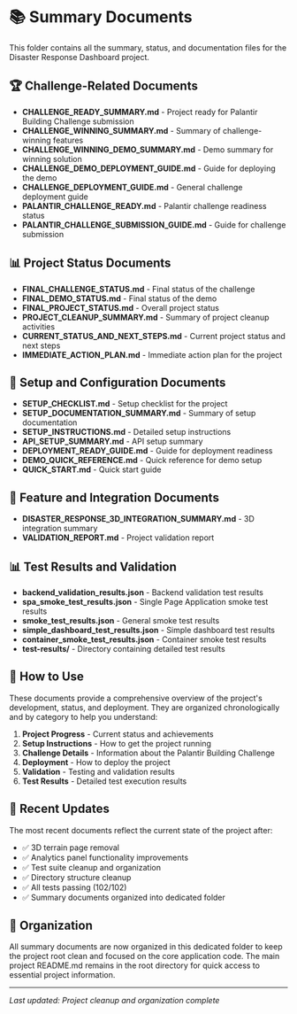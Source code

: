 # 📚 Summary Documents

This folder contains all the summary, status, and documentation files for the Disaster Response Dashboard project.

## 🏆 Challenge-Related Documents

- **CHALLENGE_READY_SUMMARY.md** - Project ready for Palantir Building Challenge submission
- **CHALLENGE_WINNING_SUMMARY.md** - Summary of challenge-winning features
- **CHALLENGE_WINNING_DEMO_SUMMARY.md** - Demo summary for winning solution
- **CHALLENGE_DEMO_DEPLOYMENT_GUIDE.md** - Guide for deploying the demo
- **CHALLENGE_DEPLOYMENT_GUIDE.md** - General challenge deployment guide
- **PALANTIR_CHALLENGE_READY.md** - Palantir challenge readiness status
- **PALANTIR_CHALLENGE_SUBMISSION_GUIDE.md** - Guide for challenge submission

## 📊 Project Status Documents

- **FINAL_CHALLENGE_STATUS.md** - Final status of the challenge
- **FINAL_DEMO_STATUS.md** - Final status of the demo
- **FINAL_PROJECT_STATUS.md** - Overall project status
- **PROJECT_CLEANUP_SUMMARY.md** - Summary of project cleanup activities
- **CURRENT_STATUS_AND_NEXT_STEPS.md** - Current project status and next steps
- **IMMEDIATE_ACTION_PLAN.md** - Immediate action plan for the project

## 🔧 Setup and Configuration Documents

- **SETUP_CHECKLIST.md** - Setup checklist for the project
- **SETUP_DOCUMENTATION_SUMMARY.md** - Summary of setup documentation
- **SETUP_INSTRUCTIONS.md** - Detailed setup instructions
- **API_SETUP_SUMMARY.md** - API setup summary
- **DEPLOYMENT_READY_GUIDE.md** - Guide for deployment readiness
- **DEMO_QUICK_REFERENCE.md** - Quick reference for demo setup
- **QUICK_START.md** - Quick start guide

## 🌟 Feature and Integration Documents

- **DISASTER_RESPONSE_3D_INTEGRATION_SUMMARY.md** - 3D integration summary
- **VALIDATION_REPORT.md** - Project validation report

## 📊 Test Results and Validation

- **backend_validation_results.json** - Backend validation test results
- **spa_smoke_test_results.json** - Single Page Application smoke test results
- **smoke_test_results.json** - General smoke test results
- **simple_dashboard_test_results.json** - Simple dashboard test results
- **container_smoke_test_results.json** - Container smoke test results
- **test-results/** - Directory containing detailed test results

## 📖 How to Use

These documents provide a comprehensive overview of the project's development, status, and deployment. They are organized chronologically and by category to help you understand:

1. **Project Progress** - Current status and achievements
2. **Setup Instructions** - How to get the project running
3. **Challenge Details** - Information about the Palantir Building Challenge
4. **Deployment** - How to deploy the project
5. **Validation** - Testing and validation results
6. **Test Results** - Detailed test execution results

## 🔄 Recent Updates

The most recent documents reflect the current state of the project after:
- ✅ 3D terrain page removal
- ✅ Analytics panel functionality improvements
- ✅ Test suite cleanup and organization
- ✅ Directory structure cleanup
- ✅ All tests passing (102/102)
- ✅ Summary documents organized into dedicated folder

## 📁 Organization

All summary documents are now organized in this dedicated folder to keep the project root clean and focused on the core application code. The main project README.md remains in the root directory for quick access to essential project information.

---

*Last updated: Project cleanup and organization complete*
